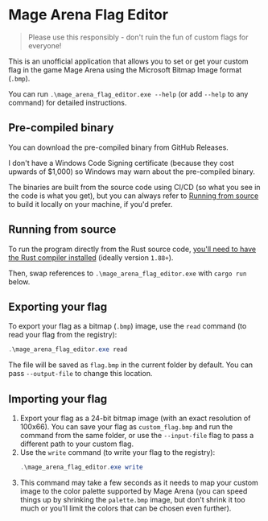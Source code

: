 # Mage Arena Flag Editor

> Please use this responsibly - don't ruin the fun of custom flags for everyone!

This is an unofficial application that allows you to set or get your custom flag in the game Mage Arena using the
Microsoft Bitmap Image format (`.bmp`).

You can run `.\mage_arena_flag_editor.exe --help` (or add `--help` to any command) for detailed instructions.

## Pre-compiled binary

You can download the pre-compiled binary from GitHub Releases.

I don't have a Windows Code Signing certificate (because they cost upwards of $1,000) so Windows may warn about the
pre-compiled binary.

The binaries are built from the source code using CI/CD (so what you see in the code is what you get), but you can
always refer to [Running from source](#running-from-source) to build it locally on your machine, if you'd prefer.

## Running from source

To run the program directly from the Rust source code,
[you'll need to have the Rust compiler installed](https://www.rust-lang.org/tools/install) (ideally version `1.88+`).

Then, swap references to `.\mage_arena_flag_editor.exe` with `cargo run` below.

## Exporting your flag

To export your flag as a bitmap (`.bmp`) image, use the `read` command (to read your flag from the registry):

```powershell
.\mage_arena_flag_editor.exe read
```

The file will be saved as `flag.bmp` in the current folder by default.
You can pass `--output-file` to change this location.

## Importing your flag

1. Export your flag as a 24-bit bitmap image (with an exact resolution of 100x66).
   You can save your flag as `custom_flag.bmp` and run the command from the same folder, or use the `--input-file` flag
   to pass a different path to your custom flag.
2. Use the `write` command (to write your flag to the registry):
   ```powershell
   .\mage_arena_flag_editor.exe write
   ```
3. This command may take a few seconds as it needs to map your custom image to the color palette supported by Mage
   Arena (you can speed things up by shrinking the `palette.bmp` image, but don't shrink it too much or you'll limit the
   colors that can be chosen even further).